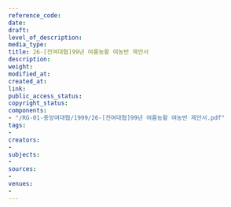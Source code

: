 ```yaml
---
reference_code: 
date: 
draft: 
level_of_description: 
media_type: 
title: 26-[전여대협]99년 여름농활 여농반 제안서
description: 
weight: 
modified_at: 
created_at: 
link: 
public_access_status: 
copyright_status: 
components:
- "/RG-01-중앙여대협/1999/26-[전여대협]99년 여름농활 여농반 제안서.pdf"
tags:
- 
creators:
- 
subjects:
- 
sources:
- 
venues:
- 
---
```

